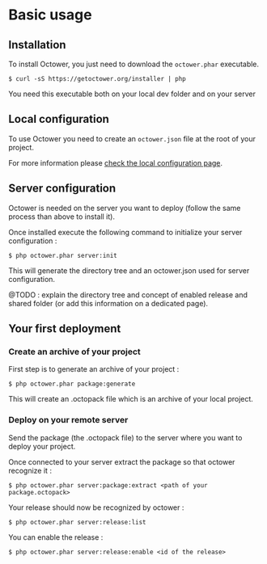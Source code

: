# Basic usage

## Installation

To install Octower, you just need to download the `octower.phar` executable.

    $ curl -sS https://getoctower.org/installer | php
    
You need this executable both on your local dev folder and on your server

## Local configuration

To use Octower you need to create an `octower.json` file at the root of your project.

For more information please [check the local configuration page](/doc/03-local-configuration.md).

## Server configuration

Octower is needed on the server you want to deploy (follow the same process than above to install it).

Once installed execute the following command to initialize your server configuration :

    $ php octower.phar server:init
    
This will generate the directory tree and an octower.json used for server configuration.

@TODO : explain the directory tree and concept of enabled release and shared folder (or add this information on a dedicated page).

## Your first deployment

### Create an archive of your project 

First step is to generate an archive of your project :

    $ php octower.phar package:generate
    
This will create an .octopack file which is an archive of your local project. 

### Deploy on your remote server

Send the package (the .octopack file) to the server where you want to deploy your project.

Once connected to your server extract the package so that octower recognize it :

    $ php octower.phar server:package:extract <path of your package.octopack>
    
Your release should now be recognized by octower : 

    $ php octower.phar server:release:list
    
You can enable the release :

    $ php octower.phar server:release:enable <id of the release>
